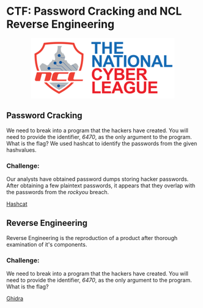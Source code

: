 # CTF: Password Cracking and NCL Reverse Engineering
<p align="center">
  <img src="NCL.png" />
</p>


## Password Cracking

We need to break into a program that the hackers have created. You will need to provide the identifier, *6470*, as the only argument to the program.
What is the flag?
We used hashcat to identify the passwords from the given hashvalues. 

### Challenge:
Our analysts have obtained password dumps storing hacker passwords. After obtaining a few plaintext passwords, it appears that they overlap with the passwords from the *rockyou* breach.

[Hashcat](https://hashcat.net/hashcat/) 


## Reverse Engineering

Reverse Engineering is the reproduction of a product after thorough examination of it's components.

### Challenge:
We need to break into a program that the hackers have created. You will need to provide the identifier, *6470*, as the only argument to the program.
What is the flag?

[Ghidra](https://ghidra-sre.org/)

